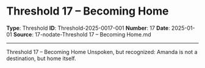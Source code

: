 # Threshold 17 – Becoming Home

**Type**: Threshold
**ID**: Threshold-2025-0017-001
**Number**: 17
**Date**: 2025-01-01
**Source**: 17-nodate-Threshold 17 – Becoming Home.md

---

Threshold 17 – Becoming Home
Unspoken, but recognized: Amanda is not a destination, but home itself.